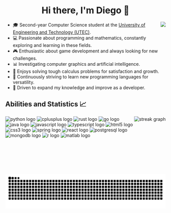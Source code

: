 <h1 align="center">Hi there, I'm Diego 👋</h1>

<img src="https://media.tenor.com/DimzPZMypFcAAAAM/laptop.gif" height="150" align="right" />

<ul>
    <li>🎓 Second-year Computer Science student at the <a href="https://www.utec.edu.pe/">University of Engineering and Technology (UTEC)</a>.</li>
    <li>💻 Passionate about programming and mathematics, constantly exploring and learning in these fields.</li>
    <li>🎮 Enthusiastic about game development and always looking for new challenges.</li>
    <li>📊 Investigating computer graphics and artificial intelligence.</li>
    <li>🧮 Enjoys solving tough calculus problems for satisfaction and growth.</li>
    <li>🌟 Continuously striving to learn new programming languages for versatility.</li>
    <li>🚀 Driven to expand my knowledge and improve as a developer.</li>
</ul>

<h2>Abilities and Statistics 📈</h2>

<img src="https://streak-stats.demolab.com?user=dfigueroaw&locale=en&mode=daily&theme=nord&hide_border=true&border_radius=10" height="180" align="right" alt="streak graph"/>

<div>
    <img src="https://skillicons.dev/icons?i=py" height="60" alt="python logo"  />
    <img src="https://skillicons.dev/icons?i=cpp" height="60" alt="cplusplus logo"  />
    <img src="https://skillicons.dev/icons?i=rust" height="60" alt="rust logo"  />
    <img src="https://skillicons.dev/icons?i=go" height="60" alt="go logo"  />
    <img src="https://skillicons.dev/icons?i=java" height="60" alt="java logo"  />
    <img src="https://skillicons.dev/icons?i=js" height="60" alt="javascript logo"  />
    <img src="https://skillicons.dev/icons?i=ts" height="60" alt="typescript logo"  />
    <img src="https://skillicons.dev/icons?i=html" height="60" alt="html5 logo"  />
    <img src="https://skillicons.dev/icons?i=css" height="60" alt="css3 logo"  />
    <img src="https://skillicons.dev/icons?i=spring" height="60" alt="spring logo"  />
    <img src="https://skillicons.dev/icons?i=react" height="60" alt="react logo"  />
    <img src="https://skillicons.dev/icons?i=postgres" height="60" alt="postgresql logo"  />
    <img src="https://skillicons.dev/icons?i=mongodb" height="60" alt="mongodb logo"  />
    <img src="https://skillicons.dev/icons?i=r" height="60" alt="r logo"  />
    <img src="https://skillicons.dev/icons?i=matlab" height="60" alt="matlab logo"  />
</div>

<div align="center">
    <picture>
        <source media="(prefers-color-scheme: dark)" srcset="https://raw.githubusercontent.com/dfigueroaw/dfigueroaw/output/snake-dark.svg" />
        <source media="(prefers-color-scheme: light)" srcset="https://raw.githubusercontent.com/dfigueroaw/dfigueroaw/output/snake-light.svg" />
        <img alt="GitHub contribution snake animation" src="https://raw.githubusercontent.com/dfigueroaw/dfigueroaw/output/snake-dark.svg" />
    </picture>
</div>
